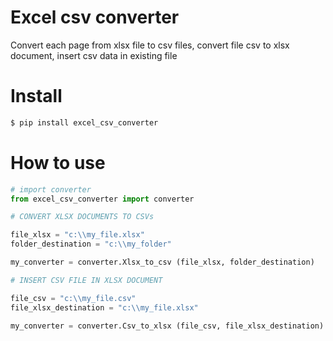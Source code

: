 # Excel csv converter
Convert each page from xlsx file to csv files, convert file csv to xlsx document, insert csv data in existing file


# Install
``` bash
$ pip install excel_csv_converter
```

# How to use

``` python
# import converter
from excel_csv_converter import converter

# CONVERT XLSX DOCUMENTS TO CSVs

file_xlsx = "c:\\my_file.xlsx"
folder_destination = "c:\\my_folder"

my_converter = converter.Xlsx_to_csv (file_xlsx, folder_destination)

# INSERT CSV FILE IN XLSX DOCUMENT

file_csv = "c:\\my_file.csv"
file_xlsx_destination = "c:\\my_file.xlsx"

my_converter = converter.Csv_to_xlsx (file_csv, file_xlsx_destination)
```
